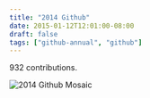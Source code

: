 ```yaml
---
title: "2014 Github"
date: 2015-01-12T12:01:00-08:00
draft: false
tags: ["github-annual", "github"]
---
```

932 contributions.

<!--more-->

![2014 Github Mosaic](https://i.imgur.com/fhG6XHVl.png)
